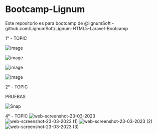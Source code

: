 # Bootcamp-Lignum
Este repositorio es para bootcamp de @lignumSoft - github.com/LignumSoft/Lignum-HTML5-Laravel-Bootcamp

1° - TOPIC

![image](https://user-images.githubusercontent.com/80276828/227117861-c481613b-a9eb-4fdd-b874-3eb84adebef1.png)

![image](https://user-images.githubusercontent.com/80276828/227118355-a216f859-765a-484a-83ed-7946211bbb31.png)

![image](https://user-images.githubusercontent.com/80276828/227118446-ec06c662-fda5-4a3c-85af-673b0837d3a0.png)

![image](https://user-images.githubusercontent.com/80276828/227118532-43b7bd00-7ab5-434f-910b-039703a08fd0.png)

2° - TOPIC

 PRUEBAS
 
![Snap](https://user-images.githubusercontent.com/80276828/227119458-6cebcedf-c7e8-433f-b633-8cc11af73ee0.png)

  
  
4° - TOPIC
![web-screenshot-23-03-2023](https://user-images.githubusercontent.com/80276828/227119184-c67a1b45-14c3-42d8-87ad-d708b0903e31.jpg)
![web-screenshot-23-03-2023 (1)](https://user-images.githubusercontent.com/80276828/227119213-253c8e36-bf3a-4d25-bf95-e055a6a5d356.jpg)
![web-screenshot-23-03-2023 (2)](https://user-images.githubusercontent.com/80276828/227119234-f12e9c57-40bc-40a4-8eca-486c9f20b99d.jpg)
![web-screenshot-23-03-2023 (3)](https://user-images.githubusercontent.com/80276828/227119251-c2b2eaf7-d8f2-4c2e-b591-01676e3d29ad.jpg)
